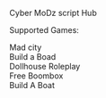 Cyber MoDz script Hub


Supported Games:

Mad city      
Build a Boad   
Dollhouse Roleplay   
Free Boombox    
Build A Boat   
